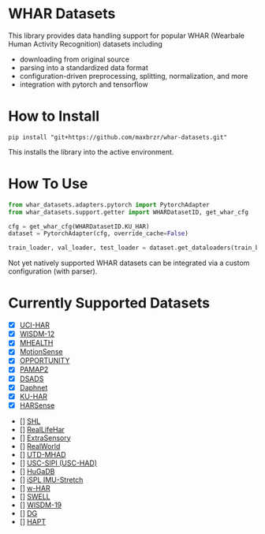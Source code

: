 # WHAR Datasets

This library provides data handling support for popular WHAR (Wearbale Human Activity Recognition) datasets including

<!-- - metadata descriptions in [DCAT-AP](https://www.dcat-ap.de/) and [Croissant](https://github.com/mlcommons/croissant) -->
- downloading from original source
- parsing into a standardized data format
- configuration-driven preprocessing, splitting, normalization, and more
- integration with pytorch and tensorflow

# How to Install

```
pip install "git+https://github.com/maxbrzr/whar-datasets.git"
```

This installs the library into the active environment.

# How To Use

```python
from whar_datasets.adapters.pytorch import PytorchAdapter
from whar_datasets.support.getter import WHARDatasetID, get_whar_cfg

cfg = get_whar_cfg(WHARDatasetID.KU_HAR)
dataset = PytorchAdapter(cfg, override_cache=False)

train_loader, val_loader, test_loader = dataset.get_dataloaders(train_batch_size=32)
```

Not yet natively supported WHAR datasets can be integrated via a custom configuration (with parser).

# Currently Supported Datasets

- [x] [UCI-HAR](https://archive.ics.uci.edu/dataset/240/human+activity+recognition+using+smartphones)
- [x] [WISDM-12](https://www.cis.fordham.edu/wisdm/dataset.php)
- [X] [MHEALTH](https://archive.ics.uci.edu/dataset/319/mhealth+dataset)
- [X] [MotionSense](https://github.com/mmalekzadeh/motion-sense)
- [X] [OPPORTUNITY](https://archive.ics.uci.edu/dataset/226/opportunity+activity+recognition)
- [X] [PAMAP2](https://archive.ics.uci.edu/dataset/231/pamap2+physical+activity+monitoring)
- [X] [DSADS](https://archive.ics.uci.edu/dataset/256/daily+and+sports+activities)
- [X] [Daphnet](https://archive.ics.uci.edu/dataset/245/daphnet+freezing+of+gait)
- [X] [KU-HAR](https://data.mendeley.com/datasets/45f952y38r/5)
- [X] [HARSense](https://ieee-dataport.org/open-access/harsense-statistical-human-activity-recognition-dataset)
- [] [SHL](http://www.shl-dataset.org/dataset/)
- [] [RealLifeHar](https://lbd.udc.es/research/real-life-HAR-dataset/)
- [] [ExtraSensory](http://extrasensory.ucsd.edu/)
- [] [RealWorld](https://www.uni-mannheim.de/dws/research/projects/activity-recognition/dataset/dataset-realworld/)
- [] [UTD-MHAD](https://personal.utdallas.edu/~kehtar/UTD-MHAD.html)
- [] [USC-SIPI (USC-HAD)](https://sipi.usc.edu/had/)
- [] [HuGaDB](https://github.com/romanchereshnev/HuGaDB)
- [] [iSPL IMU-Stretch](https://github.com/thunguyenth/HAR_IMU_Stretch)
- [] [w-HAR](https://github.com/thunguyenth/HAR_IMU_Stretch)
- [] [SWELL](https://www.kaggle.com/datasets/qiriro/swell-heart-rate-variability-hrv)
- [] [WISDM-19](https://archive.ics.uci.edu/dataset/507/wisdm+smartphone+and+smartwatch+activity+and+biometrics+dataset)
- [] [DG]()
- [] [HAPT](https://archive.ics.uci.edu/dataset/341/smartphone+based+recognition+of+human+activities+and+postural+transitions) 
<!-- (update of UCI_HAR) -->


